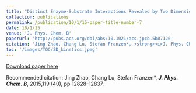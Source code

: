 ```yaml
---
title: "Distinct Enzyme-Substrate Interactions Revealed by Two Dimensional Kinetic Comparison between Dehaloperoxidase-Hemoglobin and Horseradish Peroxidase"
collection: publications
permalink: /publication/10/1/15-paper-title-number-7
date: 10/1/15
venue: 'J. Phys. Chem. B'
paperurl: 'http://pubs.acs.org/doi/abs/10.1021/acs.jpcb.5b07126'
citation: 'Jing Zhao, Chang Lu, Stefan Franzen*, <strong><i>J. Phys. Chem. B</i></strong>, 2015,119 (40), pp 12828-12837.'
toc: '/images/TOC/2D_kinetics.jpeg'
---
```


<a href='http://pubs.acs.org/doi/abs/10.1021/acs.jpcb.5b07126'>Download paper here</a>

Recommended citation: Jing Zhao, Chang Lu, Stefan Franzen*, <strong><i>J. Phys. Chem. B</i></strong>, 2015,119 (40), pp 12828-12837.